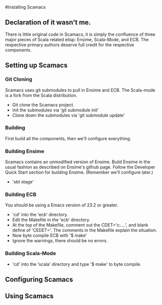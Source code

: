 #Installing Scamacs

## Declaration of it wasn't me.

There is little original code in Scamacs, it is simply the confluence of three major pieces of Scala related elisp: Ensime, Scala-Mode, and ECB. The respective primary authors deserve full credit for the respective components.

## Setting up Scamacs

### Git Cloning

Scamacs uses git submodules to pull in Ensime and ECB.  The Scala-mode is a fork from the Scala distribution.

- Git clone the Scamacs project.
- Init the submodules via 'git submodule init'
- Clone down the submodules via 'git submodule update'

### Building 

First build all the components, then we'll configure everything.

### Building Ensime

Scamacs contains an unmodified version of Ensime.  Build Ensime in the usual fashion as described on Ensime's github page.  Follow the Developer Quick Start section for building Ensime.  (Remember we'll configure later.)

- 'sbt stage'

### Building ECB

You should be using a Emacs version of 23.2 or greater. 

- 'cd' into the 'ecb' directory.
- Edit the Makefile in the 'ecb' directory.
- At the top of the Makefile, comment out the CDET='c:\....', and blank define of 'CEDET='.  The comments in the Makefile explain the situation.
- Now byte compile ECB with '$ make'
- Ignore the warnings, there should be no errors.

### Building Scala-Mode

- 'cd' into the 'scala' directory and type '$ make' to byte compile.

## Configuring Scamacs

## Using Scamacs

